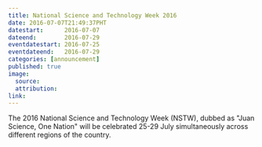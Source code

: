 ```yaml
---
title: National Science and Technology Week 2016 
date: 2016-07-07T21:49:37PHT
datestart:      2016-07-07
dateend:        2016-07-29
eventdatestart: 2016-07-25
eventdateend:   2016-07-29
categories: [announcement]
published: true
image:
  source: 
  attribution: 
link: 
---
```


The 2016 National Science and Technology Week (NSTW), dubbed as "Juan Science, One Nation" will be celebrated 25-29 July simultaneously across different regions of the country.
